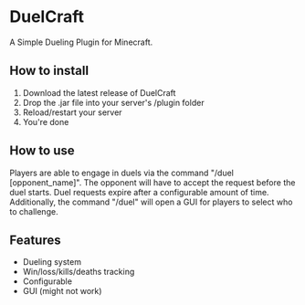 # DuelCraft

A Simple Dueling Plugin for Minecraft.

## How to install
1. Download the latest release of DuelCraft
2. Drop the .jar file into your server's /plugin folder
3. Reload/restart your server
4. You're done

## How to use
Players are able to engage in duels via the command "/duel [opponent_name]". The opponent will have to accept
the request before the duel starts. Duel requests expire after a configurable amount of time. Additionally, the command "/duel" will open a GUI for players to select who to challenge.

## Features
- Dueling system
- Win/loss/kills/deaths tracking
- Configurable
- GUI (might not work)